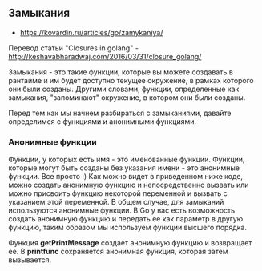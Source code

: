 ## Замыкания

* https://kovardin.ru/articles/go/zamykaniya/

Перевод статьи "Closures in golang" - http://keshavabharadwaj.com/2016/03/31/closure_golang/

Замыкания - это такие функции, которые вы можете создавать в рантайме и им будет доступно текущее окружение, в рамках которого они были созданы. Другими словами, функции, определенные как замыкания, "запоминают" окружение, в котором они были созданы.

Перед тем как мы начнем разбираться с замыканиями, давайте определимся с функциями и анонимными функциями.

### Анонимные функции

Функции, у которых есть имя - это именованные функции. Функции, которые могут быть созданы без указания имени - это анонимные функции. Все просто :) Как можно видет в приведенном ниже коде, можно создать анонимную функцию и непосредственно вызвать или можно присвоить функцию некоторой переменной и вызвать с указанием этой переменной. В общем случае, для замыканий используются анонимные функции. В Go у вас есть возможность создать анонимную функцию и передать ее как параметр в другую функцию, таким образом мы используем функции высшего порядка.

Функция **getPrintMessage** создает анонимную функцию и возвращает ее. В **printfunc** сохраняется анонимная функция, которая затем вызывается.

